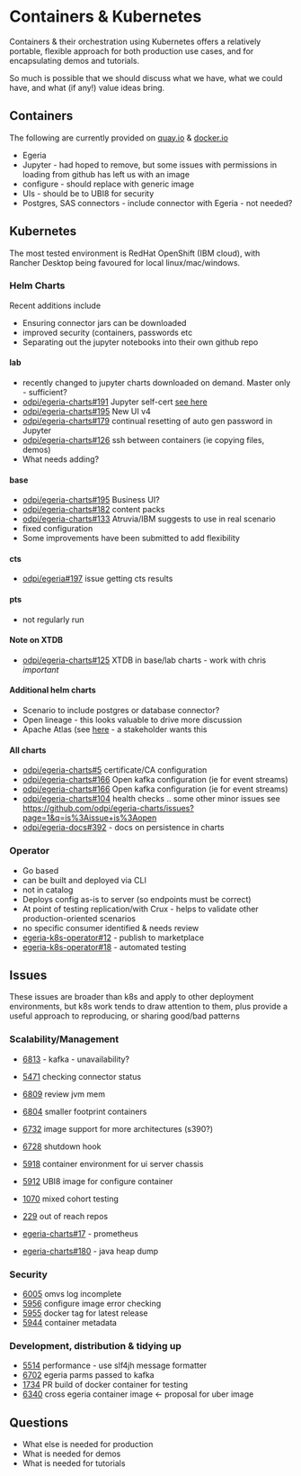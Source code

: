 # Containers & Kubernetes 

Containers & their orchestration using Kubernetes offers a relatively portable, flexible
approach for both production use cases, and for encapsulating demos and tutorials.

So much is possible that we should discuss what we have, what we could have, and what (if any!) value ideas bring.

## Containers

The following are currently provided on [quay.io](https://quay.io/organization/odpi) & [docker.io](https://hub.docker.com/u/odpi)

* Egeria
* Jupyter - had hoped to remove, but some issues with permissions in loading from github has left us with an image
* configure - should replace with generic image
* UIs - should be to UBI8 for security
* Postgres, SAS connectors - include connector with Egeria - not needed?

## Kubernetes

The most tested environment is RedHat OpenShift (IBM cloud), with Rancher Desktop being favoured for local linux/mac/windows.

### Helm Charts

Recent additions include
* Ensuring connector jars can be downloaded
* improved security (containers, passwords etc
* Separating out the jupyter notebooks into their own github repo

#### lab
* recently changed to jupyter charts downloaded on demand. Master only - sufficient?
* [odpi/egeria-charts#191](https://github.com/odpi/egeria-charts/issues/191) Jupyter self-cert [see here](certificates.md)
* [odpi/egeria-charts#195](https://github.com/odpi/egeria-charts/issues/195) New UI v4
* [odpi/egeria-charts#179](https://github.com/odpi/egeria-charts/issues/179) continual resetting of auto gen password in Jupyter
* [odpi/egeria-charts#126](https://github.com/odpi/egeria-charts/issues/126) ssh between containers (ie copying files, demos)
* What needs adding?

#### base
* [odpi/egeria-charts#195](https://github.com/odpi/egeria-charts/issues/195) Business UI?
* [odpi/egeria-charts#182](https://github.com/odpi/egeria-charts/issues/182) content packs
* [odpi/egeria-charts#133](https://github.com/odpi/egeria-charts/issues/133) Atruvia/IBM suggests to use in real scenario
* fixed configuration
* Some improvements have been submitted to add flexibility

#### cts
* [odpi/egeria#197](https://github.com/odpi/egeria-charts/issues/197) issue getting cts results

#### pts
* not regularly run

#### Note on XTDB
* [odpi/egeria-charts#125](https://github.com/odpi/egeria-charts/issues/125) XTDB in base/lab charts - work with chris *important*

#### Additional helm charts
* Scenario to include postgres or database connector?
* Open lineage - this looks valuable to drive more discussion
* Apache Atlas (see [here](connectors.md) - a stakeholder wants this

#### All charts
* [odpi/egeria-charts#5](https://github.com/odpi/egeria-charts/issues/5) certificate/CA configuration
* [odpi/egeria-charts#166](https://github.com/odpi/egeria-charts/issues/166) Open kafka configuration (ie for event streams)
* [odpi/egeria-charts#166](https://github.com/odpi/egeria-charts/issues/166) Open kafka configuration (ie for event streams)
* [odpi/egeria-charts#104](https://github.com/odpi/egeria-charts/issues/104) health checks 
.. some other minor issues see https://github.com/odpi/egeria-charts/issues?page=1&q=is%3Aissue+is%3Aopen
* [odpi/egeria-docs#392](https://github.com/odpi/egeria-docs/issues/293) - docs on persistence in charts


### Operator
* Go based
* can be built and deployed via CLI
* not in catalog
* Deploys config as-is to server (so endpoints must be correct)
* At point of testing replication/with Crux - helps to validate other production-oriented scenarios
* no specific consumer identified & needs review
* [egeria-k8s-operator#12](https://github.com/odpi/egeria-k8s-operator/issues/12) - publish to marketplace
* [egeria-k8s-operator#18](https://github.com/odpi/egeria-k8s-operator/issues/18) - automated testing

## Issues 

These issues are broader than k8s and apply to other deployment environments, but k8s work tends to draw attention to them, plus provide a useful approach to reproducing, or sharing good/bad patterns

### Scalability/Management
* [6813](https://github.com/odpi/egeria/issues/6813) - kafka - unavailability?
* [5471](https://github.com/odpi/egeria/issues/5471) checking connector status
* [6809](https://github.com/odpi/egeria/issues/6809) review jvm mem
* [6804](https://github.com/odpi/egeria/issues/6804) smaller footprint containers
* [6732](https://github.com/odpi/egeria/issues/6732) image support for more architectures (s390?)
* [6728](https://github.com/odpi/egeria/issues/6728) shutdown hook

* [5918](https://github.com/odpi/egeria/issues/5918) container environment for ui server chassis
* [5912](https://github.com/odpi/egeria/issues/5912) UBI8 image for configure container
* [1070](https://github.com/odpi/egeria/issues/1070) mixed cohort testing
* [229](https://github.com/odpi/egeria/issues/229) out of reach repos
* [egeria-charts#17](https://github.com/odpi/egeria-charts/issues/17) - prometheus
* [egeria-charts#180](https://github.com/odpi/egeria-charts/issues/180) - java heap dump


### Security
* [6005](https://github.com/odpi/egeria/issues/6005) omvs log incomplete
* [5956](https://github.com/odpi/egeria/issues/5956) configure image error checking
* [5955](https://github.com/odpi/egeria/issues/5955) docker tag for latest release
* [5944](https://github.com/odpi/egeria/issues/5944) container metadata

### Development, distribution & tidying up
* [5514](https://github.com/odpi/egeria/issues/5514) performance - use slf4jh message formatter
* [6702](https://github.com/odpi/egeria/issues/6702) egeria parms passed to kafka
* [1734](https://github.com/odpi/egeria/issues/1734) PR build of docker container for testing
* [6340](https://github.com/odpi/egeria/issues/6340) cross egeria container image <- proposal for uber image

## Questions

* What else is needed for production
* What is needed for demos
* What is needed for tutorials
